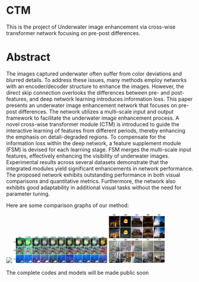 # CTM
This is the project of Underwater image enhancement via cross-wise transformer network focusing on pre-post differences.

# Abstract 
The images captured underwater often suffer from color deviations and blurred details. To address these issues, many methods employ networks with an encoder/decoder structure to enhance the images. However, the direct skip connection overlooks the differences between pre- and post-features, and deep network learning introduces information loss. This paper presents an underwater image enhancement network that focuses on pre-post differences. The network utilizes a multi-scale input and output framework to facilitate the underwater image enhancement process. A novel cross-wise transformer module (CTM) is introduced to guide the interactive learning of features from different periods, thereby enhancing the emphasis on detail-degraded regions. To compensate for the information loss within the deep network, a feature supplement module (FSM) is devised for each learning stage. FSM merges the multi-scale input features, effectively enhancing the visibility of underwater images. Experimental results across several datasets demonstrate that the integrated modules yield significant enhancements in network performance. The proposed network exhibits outstanding performance in both visual comparisons and quantitative metrics. Furthermore, the network also exhibits good adaptability in additional visual tasks without the need for parameter tuning.

Here are some comparison graphs of our method:  

<img src="Figs/ImageNet_compare.jpg" width="50%">  

<img src="Figs/UFO_compare.jpg" width="50%">  

<img src="Figs/Compare_Others.jpg" width="30%">

The complete codes and models will be made public soon
